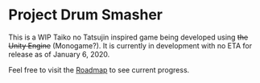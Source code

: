 # Project Drum Smasher

This is a WIP Taiko no Tatsujin inspired game being developed using ~~the Unity Engine~~ (Monogame?). It is currently in development with no ETA for release as of January 6, 2020.


Feel free to visit the [Roadmap](https://trello.com/b/26vG8T7M/project-drum-smasher "Project Drum Smasher on Trello") to see current progress.
